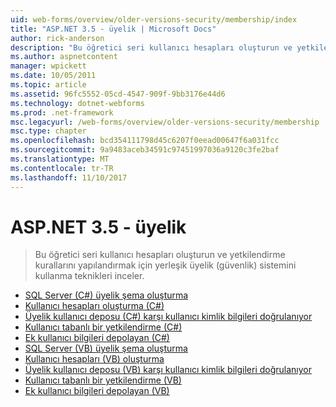 ```yaml
---
uid: web-forms/overview/older-versions-security/membership/index
title: "ASP.NET 3.5 - üyelik | Microsoft Docs"
author: rick-anderson
description: "Bu öğretici seri kullanıcı hesapları oluşturun ve yetkilendirme kurallarını yapılandırmak için yerleşik üyelik (güvenlik) sistemini kullanma teknikleri inceler."
ms.author: aspnetcontent
manager: wpickett
ms.date: 10/05/2011
ms.topic: article
ms.assetid: 96fc5552-05cd-4547-909f-9bb3176e44d6
ms.technology: dotnet-webforms
ms.prod: .net-framework
msc.legacyurl: /web-forms/overview/older-versions-security/membership
msc.type: chapter
ms.openlocfilehash: bcd354111798d45c6207f0eead00647f6a031fcc
ms.sourcegitcommit: 9a9483aceb34591c97451997036a9120c3fe2baf
ms.translationtype: MT
ms.contentlocale: tr-TR
ms.lasthandoff: 11/10/2017
---
```

<a name="aspnet-35---membership"></a>ASP.NET 3.5 - üyelik
====================
> Bu öğretici seri kullanıcı hesapları oluşturun ve yetkilendirme kurallarını yapılandırmak için yerleşik üyelik (güvenlik) sistemini kullanma teknikleri inceler.


- [SQL Server (C#) üyelik şema oluşturma](creating-the-membership-schema-in-sql-server-cs.md)
- [Kullanıcı hesapları oluşturma (C#)](creating-user-accounts-cs.md)
- [Üyelik kullanıcı deposu (C#) karşı kullanıcı kimlik bilgileri doğrulanıyor](validating-user-credentials-against-the-membership-user-store-cs.md)
- [Kullanıcı tabanlı bir yetkilendirme (C#)](user-based-authorization-cs.md)
- [Ek kullanıcı bilgileri depolayan (C#)](storing-additional-user-information-cs.md)
- [SQL Server (VB) üyelik şema oluşturma](creating-the-membership-schema-in-sql-server-vb.md)
- [Kullanıcı hesapları (VB) oluşturma](creating-user-accounts-vb.md)
- [Üyelik kullanıcı deposu (VB) karşı kullanıcı kimlik bilgileri doğrulanıyor](validating-user-credentials-against-the-membership-user-store-vb.md)
- [Kullanıcı tabanlı bir yetkilendirme (VB)](user-based-authorization-vb.md)
- [Ek kullanıcı bilgileri depolayan (VB)](storing-additional-user-information-vb.md)
